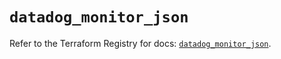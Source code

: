# `datadog_monitor_json`

Refer to the Terraform Registry for docs: [`datadog_monitor_json`](https://registry.terraform.io/providers/datadog/datadog/3.70.0/docs/resources/monitor_json).
